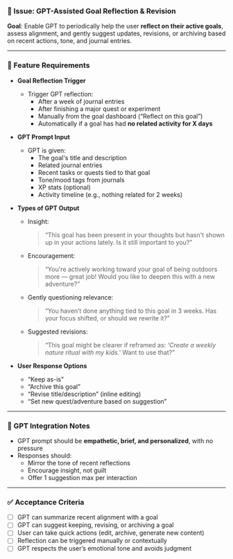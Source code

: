 ### 📌 Issue: GPT-Assisted Goal Reflection & Revision

**Goal**: Enable GPT to periodically help the user **reflect on their active goals**, assess alignment, and gently suggest updates, revisions, or archiving based on recent actions, tone, and journal entries.

---

### 🧩 Feature Requirements

- **Goal Reflection Trigger**
  - Trigger GPT reflection:
    - After a week of journal entries
    - After finishing a major quest or experiment
    - Manually from the goal dashboard (“Reflect on this goal”)
    - Automatically if a goal has had **no related activity for X days**

- **GPT Prompt Input**
  - GPT is given:
    - The goal's title and description
    - Related journal entries
    - Recent tasks or quests tied to that goal
    - Tone/mood tags from journals
    - XP stats (optional)
    - Activity timeline (e.g., nothing related for 2 weeks)

- **Types of GPT Output**
  - Insight:

    > “This goal has been present in your thoughts but hasn't shown up in your actions lately. Is it still important to you?”

  - Encouragement:

    > “You're actively working toward your goal of being outdoors more — great job! Would you like to deepen this with a new adventure?”

  - Gently questioning relevance:

    > “You haven’t done anything tied to this goal in 3 weeks. Has your focus shifted, or should we rewrite it?”

  - Suggested revisions:

    > “This goal might be clearer if reframed as: _'Create a weekly nature ritual with my kids.'_ Want to use that?”

- **User Response Options**
  - “Keep as-is”
  - “Archive this goal”
  - “Revise title/description” (inline editing)
  - “Set new quest/adventure based on suggestion”

---

### 🧠 GPT Integration Notes

- GPT prompt should be **empathetic, brief, and personalized**, with no pressure
- Responses should:
  - Mirror the tone of recent reflections
  - Encourage insight, not guilt
  - Offer 1 suggestion max per interaction

---

### ✅ Acceptance Criteria

- [ ] GPT can summarize recent alignment with a goal
- [ ] GPT can suggest keeping, revising, or archiving a goal
- [ ] User can take quick actions (edit, archive, generate new content)
- [ ] Reflection can be triggered manually or contextually
- [ ] GPT respects the user’s emotional tone and avoids judgment
